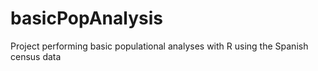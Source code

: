 # basicPopAnalysis
Project performing basic populational analyses with R using the Spanish census data
